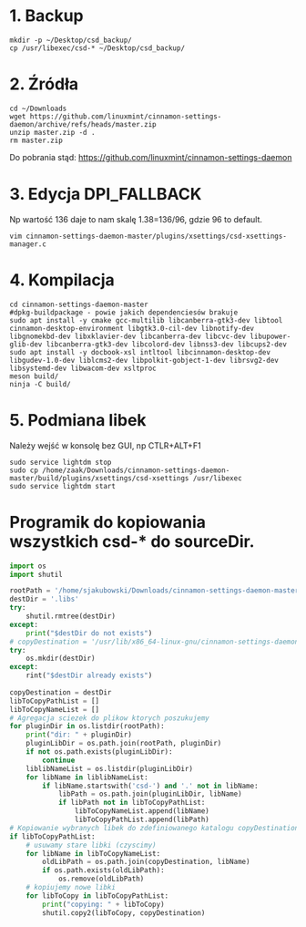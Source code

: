 # 1. Backup

```shell
mkdir -p ~/Desktop/csd_backup/
cp /usr/libexec/csd-* ~/Desktop/csd_backup/
```

# 2. Źródła
```shell
cd ~/Downloads
wget https://github.com/linuxmint/cinnamon-settings-daemon/archive/refs/heads/master.zip
unzip master.zip -d .
rm master.zip
```

Do pobrania stąd: 
https://github.com/linuxmint/cinnamon-settings-daemon

# 3. Edycja DPI_FALLBACK
Np wartość 136 daje to nam skalę 1.38=136/96, gdzie 96 to default.
```shell
vim cinnamon-settings-daemon-master/plugins/xsettings/csd-xsettings-manager.c
```

# 4. Kompilacja
```shell
cd cinnamon-settings-daemon-master
#dpkg-buildpackage - powie jakich dependenciesów brakuje
sudo apt install -y cmake gcc-multilib libcanberra-gtk3-dev libtool cinnamon-desktop-environment libgtk3.0-cil-dev libnotify-dev libgnomekbd-dev libxklavier-dev libcanberra-dev libcvc-dev libupower-glib-dev libcanberra-gtk3-dev libcolord-dev libnss3-dev libcups2-dev
sudo apt install -y docbook-xsl intltool libcinnamon-desktop-dev libgudev-1.0-dev liblcms2-dev libpolkit-gobject-1-dev librsvg2-dev libsystemd-dev libwacom-dev xsltproc
meson build/  
ninja -C build/
```

# 5. Podmiana libek
Należy wejść w konsolę bez GUI, np CTLR+ALT+F1 
```
sudo service lightdm stop
sudo cp /home/zaak/Downloads/cinnamon-settings-daemon-master/build/plugins/xsettings/csd-xsettings /usr/libexec
sudo service lightdm start
```




# Programik do kopiowania wszystkich csd-* do sourceDir.
```python
import os
import shutil

rootPath = '/home/sjakubowski/Downloads/cinnamon-settings-daemon-master/build/plugins'
destDir = '.libs'
try:
	shutil.rmtree(destDir)
except:
	print("$destDir do not exists")
# copyDestination = '/usr/lib/x86_64-linux-gnu/cinnamon-settings-daemon'
try:
	os.mkdir(destDir)
except:
	rint("$destDir already exists")
	
copyDestination = destDir
libToCopyPathList = []
libToCopyNameList = []
# Agregacja sciezek do plikow ktorych poszukujemy
for pluginDir in os.listdir(rootPath):
	print("dir: " + pluginDir)
	pluginLibDir = os.path.join(rootPath, pluginDir)
	if not os.path.exists(pluginLibDir):
		continue
	liblibNameList = os.listdir(pluginLibDir)
	for libName in liblibNameList:
		if libName.startswith('csd-') and '.' not in libName:
			libPath = os.path.join(pluginLibDir, libName)
			if libPath not in libToCopyPathList:
				libToCopyNameList.append(libName)
				libToCopyPathList.append(libPath)
# Kopiowanie wybranych libek do zdefiniowanego katalogu copyDestination
if libToCopyPathList:
	# usuwamy stare libki (czyscimy)
	for libName in libToCopyNameList:
		oldLibPath = os.path.join(copyDestination, libName)
		if os.path.exists(oldLibPath):
			os.remove(oldLibPath)
	# kopiujemy nowe libki
	for libToCopy in libToCopyPathList:
		print("copying: " + libToCopy)
		shutil.copy2(libToCopy, copyDestination)
```
	
